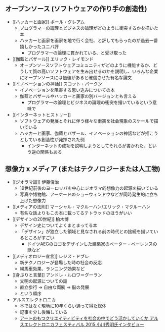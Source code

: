 
## オープンソース (ソフトウェアの作り手の創造性)

- [[ハッカーと画家]] ポール・グレアム
	- プログラマーの論理とビジネスの論理がどのように衝突するかを描いた本
	- ハッカーと画家を画家を地で行く会社、と評してもらったのが過去一番嬉しかったユニバ評
		- プログラマーの論理に貫かれている、と受け取った
- [[伽藍とバザール]] エリック・レイモンド
	- オープンソースソフトウェアコミュニティがどのように機能するか、どうして質の高いソフトウェアを生み出せるのかを説明し、いろんな企業にオープンソースには価値があると確信させた有名な論文
- [[イノベーションの神話]] スコット・バークン
	- イノベーションを阻害する思い込みについての本
	- 伽藍とバザールやハッカーと画家の別バージョンとも言える
		- プログラマーの論理とビジネスの論理の衝突を描いているという意味で
- [[インターネットヒストリー]]
	- ソフトウェアの発展とそれに伴う様々な衝突を社会現象のスケールで描いている
	- ハッカーと画家、伽藍とバザール、イノベーションの神話などが描こうとしている創造性が発揮された例
		- インターネットの成功を説明しようとしてそれらが書かれた、という逆の関係もある

## 想像力 x メディア (またはテクノロジーまたは人工物)

- [[ジオラマ論]] 伊藤俊治
	- 19世紀前後のヨーロッパを中心にジオラマ的想像力の起源を描いている
	- 写真や博物館、アーケードのショーウィンドウなどが同時発生的に立ち上げた想像力
- [[メディアの法則]] マーシャル・マクルーハン/エリック・マクルーハン
	- 有名な話よりもこの本に載ってるテトラッドのほうがいい
- [[デザインの20世紀]] 柏木博
	- デザイン史についてよくまとまってる本
	- 「デザイン」が独立した領域と見なされる前の時代との接続を描いているところがすごい
		- ドイツAEGのロゴをデザインした建築家のペーター・ベーレンスの話など
- [[メディオロジー宣言]] レジス・ドブレ
	- 新テクノロジーが登場した時の社会の反応
	- 幌馬車効果、ランニング効果など
- [[身ぶりと言葉]] アンドレ・ルロワ＝グーラン
	- 文明の起源についての話
	- 直立歩行 -> 自由な両腕 -> 脳の発展
	- という順序
- アルスエレクトロニカ
	- 本ではなく現地に10年くらい通って得た総体
	- 記事を少し後悔している
	- [アートのもつクリエイティビティを社会の中でどう活かしていくか アルスエレクトロニカフェスティバル 2015 小川秀明氏インタビュー](https://www.cbc-net.com/topic/2015/10/ars-electronica-2015-ogawa-interview-01/)

